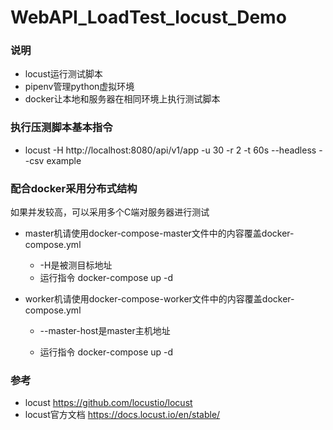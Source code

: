 # WebAPI_LoadTest_locust_Demo

### 说明

- locust运行测试脚本
- pipenv管理python虚拟环境
- docker让本地和服务器在相同环境上执行测试脚本

### 执行压测脚本基本指令

- locust -H http://localhost:8080/api/v1/app -u 30 -r 2 -t 60s --headless --csv example

### 配合docker采用分布式结构

如果并发较高，可以采用多个C端对服务器进行测试

- master机请使用docker-compose-master文件中的内容覆盖docker-compose.yml
  - -H是被测目标地址
  - 运行指令 docker-compose up -d
- worker机请使用docker-compose-worker文件中的内容覆盖docker-compose.yml
  
  - --master-host是master主机地址
  
  - 运行指令 docker-compose up -d

### 参考

- locust https://github.com/locustio/locust
- locust官方文档 https://docs.locust.io/en/stable/

